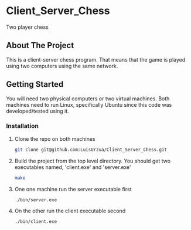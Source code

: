 # Client_Server_Chess
Two player chess

<!-- ABOUT THE PROJECT -->
## About The Project

This is a client-server chess program. That means that the game is played using two computers using the same network.

<!-- GETTING STARTED -->
## Getting Started

You will need two physical computers or two virtual machines. Both machines need to run Linux, specifically Ubuntu since this code was developed/tested using it.

### Installation

1. Clone the repo on both machines
   ```sh
   git clone git@github.com:LuisUrzua/Client_Server_Chess.git
   ```
2. Build the project from the top level directory. You should get two executables named, 'client.exe' and 'server.exe'
   ```sh
   make
   ```
3. One one machine run the server executable first
   ```sh
   ./bin/server.exe
   ```
4. On the other run the client executable second
   ```sh
   ./bin/client.exe
   ```


